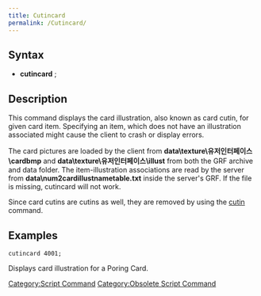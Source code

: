 ```yaml
---
title: Cutincard
permalink: /Cutincard/
---
```


Syntax
------

-   **cutincard** <item id>;

Description
-----------

This command displays the card illustration, also known as card cutin, for given card item. Specifying an item, which does not have an illustration associated might cause the client to crash or display errors.

The card pictures are loaded by the client from **data\\texture\\유저인터페이스\\cardbmp** and **data\\texture\\유저인터페이스\\illust** from both the GRF archive and data folder. The item-illustration associations are read by the server from **data\\num2cardillustnametable.txt** inside the server's GRF. If the file is missing, cutincard will not work.

Since card cutins are cutins as well, they are removed by using the [cutin](/cutin "wikilink") command.

Examples
--------

`cutincard 4001;`

Displays card illustration for a Poring Card.

[Category:Script Command](/Category:Script_Command "wikilink") [Category:Obsolete Script Command](/Category:Obsolete_Script_Command "wikilink")